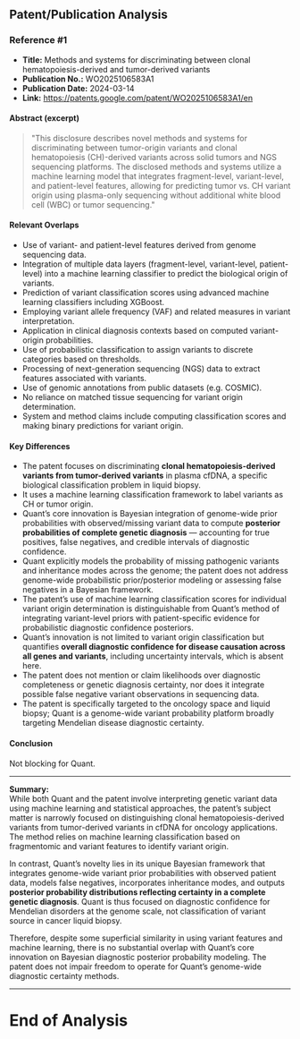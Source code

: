 ## Patent/Publication Analysis

### Reference #1

- **Title:** Methods and systems for discriminating between clonal hematopoiesis-derived and tumor-derived variants
- **Publication No.:** WO2025106583A1
- **Publication Date:** 2024-03-14
- **Link:** https://patents.google.com/patent/WO2025106583A1/en

#### Abstract (excerpt)

> "This disclosure describes novel methods and systems for discriminating between tumor-origin variants and clonal hematopoiesis (CH)-derived variants across solid tumors and NGS sequencing platforms. The disclosed methods and systems utilize a machine learning model that integrates fragment-level, variant-level, and patient-level features, allowing for predicting tumor vs. CH variant origin using plasma-only sequencing without additional white blood cell (WBC) or tumor sequencing."

#### Relevant Overlaps

- Use of variant- and patient-level features derived from genome sequencing data.
- Integration of multiple data layers (fragment-level, variant-level, patient-level) into a machine learning classifier to predict the biological origin of variants.
- Prediction of variant classification scores using advanced machine learning classifiers including XGBoost.
- Employing variant allele frequency (VAF) and related measures in variant interpretation.
- Application in clinical diagnosis contexts based on computed variant-origin probabilities.
- Use of probabilistic classification to assign variants to discrete categories based on thresholds.
- Processing of next-generation sequencing (NGS) data to extract features associated with variants.
- Use of genomic annotations from public datasets (e.g. COSMIC).
- No reliance on matched tissue sequencing for variant origin determination.
- System and method claims include computing classification scores and making binary predictions for variant origin.

#### Key Differences

- The patent focuses on discriminating **clonal hematopoiesis-derived variants from tumor-derived variants** in plasma cfDNA, a specific biological classification problem in liquid biopsy.
- It uses a machine learning classification framework to label variants as CH or tumor origin.
- Quant’s core innovation is Bayesian integration of genome-wide prior probabilities with observed/missing variant data to compute **posterior probabilities of complete genetic diagnosis** — accounting for true positives, false negatives, and credible intervals of diagnostic confidence.
- Quant explicitly models the probability of missing pathogenic variants and inheritance modes across the genome; the patent does not address genome-wide probabilistic prior/posterior modeling or assessing false negatives in a Bayesian framework.
- The patent’s use of machine learning classification scores for individual variant origin determination is distinguishable from Quant’s method of integrating variant-level priors with patient-specific evidence for probabilistic diagnostic confidence posteriors.
- Quant’s innovation is not limited to variant origin classification but quantifies **overall diagnostic confidence for disease causation across all genes and variants**, including uncertainty intervals, which is absent here.
- The patent does not mention or claim likelihoods over diagnostic completeness or genetic diagnosis certainty, nor does it integrate possible false negative variant observations in sequencing data.
- The patent is specifically targeted to the oncology space and liquid biopsy; Quant is a genome-wide variant probability platform broadly targeting Mendelian disease diagnostic certainty.

#### Conclusion

Not blocking for Quant.

---

**Summary:**  
While both Quant and the patent involve interpreting genetic variant data using machine learning and statistical approaches, the patent’s subject matter is narrowly focused on distinguishing clonal hematopoiesis-derived variants from tumor-derived variants in cfDNA for oncology applications. The method relies on machine learning classification based on fragmentomic and variant features to identify variant origin.

In contrast, Quant’s novelty lies in its unique Bayesian framework that integrates genome-wide variant prior probabilities with observed patient data, models false negatives, incorporates inheritance modes, and outputs **posterior probability distributions reflecting certainty in a complete genetic diagnosis**. Quant is thus focused on diagnostic confidence for Mendelian disorders at the genome scale, not classification of variant source in cancer liquid biopsy.

Therefore, despite some superficial similarity in using variant features and machine learning, there is no substantial overlap with Quant’s core innovation on Bayesian diagnostic posterior probability modeling. The patent does not impair freedom to operate for Quant’s genome-wide diagnostic certainty methods.

---

# End of Analysis
